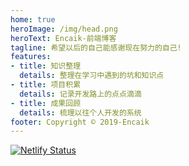 ```yaml
---
home: true
heroImage: /img/head.png
heroText: Encaik-前端博客
tagline: 希望以后的自己能感谢现在努力的自己!
features:
- title: 知识整理
  details: 整理在学习中遇到的坑和知识点
- title: 项目积累
  details: 记录开发路上的点点滴滴
- title: 成果回顾
  details: 梳理以往个人开发的系统
footer: Copyright © 2019-Encaik
---
```


[![Netlify Status](https://api.netlify.com/api/v1/badges/966e16d1-397e-45a1-9cdf-469059defbf6/deploy-status)](https://app.netlify.com/sites/encaik/deploys)
